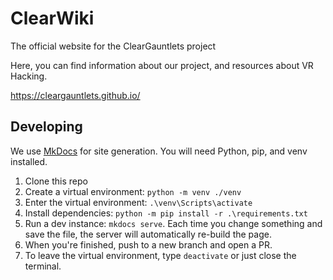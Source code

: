 # ClearWiki

The official website for the ClearGauntlets project

Here, you can find information about our project, and resources about VR Hacking.

https://cleargauntlets.github.io/

## Developing

We use [MkDocs](https://www.mkdocs.org/) for site generation. You will need Python, pip, and venv installed.

1. Clone this repo
2. Create a virtual environment: `python -m venv ./venv`
3. Enter the virtual environment: `.\venv\Scripts\activate`
4. Install dependencies: `python -m pip install -r .\requirements.txt`
5. Run a dev instance: `mkdocs serve`. Each time you change something and save the file, the server will automatically re-build the page.
6. When you're finished, push to a new branch and open a PR.
7. To leave the virtual environment, type `deactivate` or just close the terminal.
